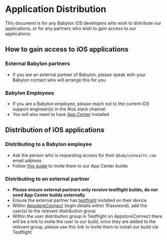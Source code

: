 # Application Distribution
This document is for any Babylon iOS developers who wish to distribute our applications, or for any partners who wish to gain access to our applications.

## How to gain access to iOS applications
### External Babylon partners
* If you are an external partner of Babylon, please speak with your Babylon contact who will arrange this for you

### Babylon Employees
* If you are a Babylon employee, please reach out to the current iOS support engineer(s) in the #ios slack channel
* You will also need to have [App Center](https://github.com/babylonhealth/ios-playbook/blob/simon/cnsmr-3226/Cookbook/Technical-Documents/AppCenter.md) installed

## Distribution of iOS applications
### Distributing to a Babylon employee
* Ask the person who is requesting access for their `@babylonhealth.com` email address
* Follow [this guide](https://github.com/babylonhealth/ios-playbook/blob/simon/cnsmr-3226/Cookbook/Technical-Documents/AppCenter.md#adding-people-to-the-organisation) to invite them to our App Center builds

### Distributing to an external partner
* **Please ensure external partners only receive testflight builds, do not send App Center builds externally**
* Ensure the external partner has [testflight](https://developer.apple.com/testflight/) installed on their device
* Within [AppstoreConnect](https://appstoreconnect.apple.com/) (login details within 1Password), add the user(s) to the relevant distribution group
* Within the user distribution group in Testflight on AppstoreConnect there will be a link to invite the user to our build, once they are added to the relevant group, please use this link to invite them to install our build via Testflight

